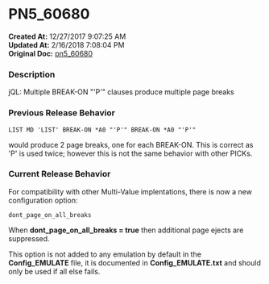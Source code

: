 # PN5_60680

**Created At:** 12/27/2017 9:07:25 AM  
**Updated At:** 2/16/2018 7:08:04 PM  
**Original Doc:** [pn5_60680](https://docs.jbase.com/release-notes/pn5_60680)  


### Description

jQL: Multiple BREAK-ON "'P'" clauses produce multiple page breaks



### Previous Release Behavior

```
LIST MD 'LIST' BREAK-ON *A0 "'P'" BREAK-ON *A0 "'P'" 
```

would produce 2 page breaks, one for each BREAK-ON. This is correct as 'P' is used twice; however this is not the same behavior with other PICKs.



### Current Release Behavior

For compatibility with other Multi-Value implentations, there is now a new configuration option:

```
dont_page_on_all_breaks
```

When **dont\_page\_on\_all\_breaks = true** then additional page ejects are suppressed.

This option is not added to any emulation by default in the **Config\_EMULATE** file, it is documented in **Config\_EMULATE.txt** and should only be used if all else fails.
